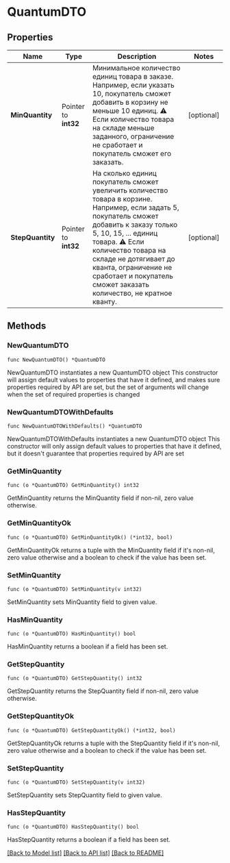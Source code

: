 # QuantumDTO

## Properties

Name | Type | Description | Notes
------------ | ------------- | ------------- | -------------
**MinQuantity** | Pointer to **int32** | Минимальное количество единиц товара в заказе. Например, если указать 10, покупатель сможет добавить в корзину не меньше 10 единиц.  ⚠️ Если количество товара на складе меньше заданного, ограничение не сработает и покупатель сможет его заказать.  | [optional] 
**StepQuantity** | Pointer to **int32** | На сколько единиц покупатель сможет увеличить количество товара в корзине.  Например, если задать 5, покупатель сможет добавить к заказу только 5, 10, 15, ... единиц товара.  ⚠️ Если количество товара на складе не дотягивает до кванта, ограничение не сработает и покупатель сможет заказать количество, не кратное кванту.  | [optional] 

## Methods

### NewQuantumDTO

`func NewQuantumDTO() *QuantumDTO`

NewQuantumDTO instantiates a new QuantumDTO object
This constructor will assign default values to properties that have it defined,
and makes sure properties required by API are set, but the set of arguments
will change when the set of required properties is changed

### NewQuantumDTOWithDefaults

`func NewQuantumDTOWithDefaults() *QuantumDTO`

NewQuantumDTOWithDefaults instantiates a new QuantumDTO object
This constructor will only assign default values to properties that have it defined,
but it doesn't guarantee that properties required by API are set

### GetMinQuantity

`func (o *QuantumDTO) GetMinQuantity() int32`

GetMinQuantity returns the MinQuantity field if non-nil, zero value otherwise.

### GetMinQuantityOk

`func (o *QuantumDTO) GetMinQuantityOk() (*int32, bool)`

GetMinQuantityOk returns a tuple with the MinQuantity field if it's non-nil, zero value otherwise
and a boolean to check if the value has been set.

### SetMinQuantity

`func (o *QuantumDTO) SetMinQuantity(v int32)`

SetMinQuantity sets MinQuantity field to given value.

### HasMinQuantity

`func (o *QuantumDTO) HasMinQuantity() bool`

HasMinQuantity returns a boolean if a field has been set.

### GetStepQuantity

`func (o *QuantumDTO) GetStepQuantity() int32`

GetStepQuantity returns the StepQuantity field if non-nil, zero value otherwise.

### GetStepQuantityOk

`func (o *QuantumDTO) GetStepQuantityOk() (*int32, bool)`

GetStepQuantityOk returns a tuple with the StepQuantity field if it's non-nil, zero value otherwise
and a boolean to check if the value has been set.

### SetStepQuantity

`func (o *QuantumDTO) SetStepQuantity(v int32)`

SetStepQuantity sets StepQuantity field to given value.

### HasStepQuantity

`func (o *QuantumDTO) HasStepQuantity() bool`

HasStepQuantity returns a boolean if a field has been set.


[[Back to Model list]](../README.md#documentation-for-models) [[Back to API list]](../README.md#documentation-for-api-endpoints) [[Back to README]](../README.md)


